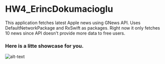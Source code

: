 # HW4_ErincDokumacioglu

This application fetches latest Apple news using GNews API. Uses DefaultNetworkPackage and RxSwift as packages.
Right now it only fetches 10 news since API doesn't provide more data to free users.

### Here is a litte showcase for you.

![alt-text](showcase.gif) 
